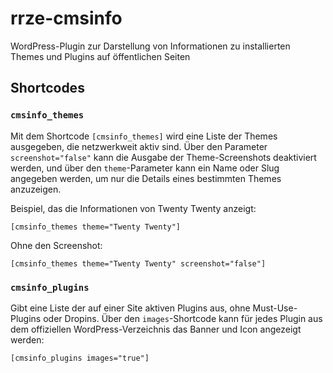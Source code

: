 # rrze-cmsinfo
WordPress-Plugin zur Darstellung von Informationen zu installierten Themes und Plugins auf öffentlichen Seiten

## Shortcodes

### `cmsinfo_themes`

Mit dem Shortcode `[cmsinfo_themes]` wird eine Liste der Themes ausgegeben, die netzwerkweit aktiv sind. Über den Parameter `screenshot="false"` kann die Ausgabe der Theme-Screenshots deaktiviert werden, und über den `theme`-Parameter kann ein Name oder Slug angegeben werden, um nur die Details eines bestimmten Themes anzuzeigen.

Beispiel, das die Informationen von Twenty Twenty anzeigt:

```
[cmsinfo_themes theme="Twenty Twenty"]
```

Ohne den Screenshot:

```
[cmsinfo_themes theme="Twenty Twenty" screenshot="false"]
```

### `cmsinfo_plugins`

Gibt eine Liste der auf einer Site aktiven Plugins aus, ohne Must-Use-Plugins oder Dropins. Über den `images`-Shortcode kann für jedes Plugin aus dem offiziellen WordPress-Verzeichnis das Banner und Icon angezeigt werden:

```
[cmsinfo_plugins images="true"]
```

